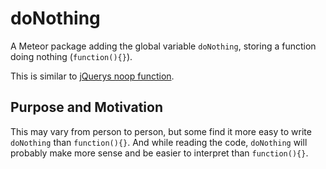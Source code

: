 doNothing
=========
A Meteor package adding the global variable `doNothing`, storing a function
doing nothing (`function(){}`).

This is similar to [jQuerys noop function](http://api.jquery.com/jquery.noop/).

Purpose and Motivation
----------------------
This may vary from person to person, but some find it more easy to write
`doNothing` than `function(){}`. And while reading the code, `doNothing` will
probably make more sense and be easier to interpret than `function(){}`.
